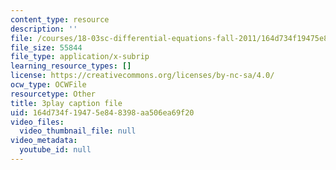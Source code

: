 ```yaml
---
content_type: resource
description: ''
file: /courses/18-03sc-differential-equations-fall-2011/164d734f19475e848398aa506ea69f20_zreI4HllD80.vtt
file_size: 55844
file_type: application/x-subrip
learning_resource_types: []
license: https://creativecommons.org/licenses/by-nc-sa/4.0/
ocw_type: OCWFile
resourcetype: Other
title: 3play caption file
uid: 164d734f-1947-5e84-8398-aa506ea69f20
video_files:
  video_thumbnail_file: null
video_metadata:
  youtube_id: null
---
```

